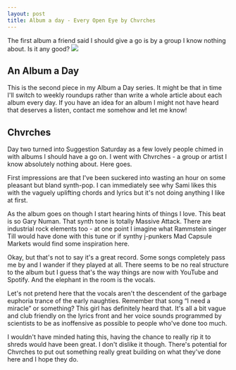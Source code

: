 ```yaml
---
layout: post
title: Album a day - Every Open Eye by Chvrches
---
```


The first album a friend said I should give a go is by a group I know nothing about. Is it any good?
![](https://upload.wikimedia.org/wikipedia/en/f/f8/CHVRCHES_-_Every_Open_Eye.png)

## An Album a Day

This is the second piece in my Album a Day series. It might be that in time I'll switch to weekly roundups rather than write a whole article about each album every day. If you have an idea for an album I might not have heard that deserves a listen, contact me somehow and let me know!

## Chvrches

Day two turned into Suggestion Saturday as a few lovely people chimed in with albums I should have a go on. I went with Chvrches - a group or artist I know absolutely nothing about. Here goes.

First impressions are that I've been suckered into wasting an hour on some pleasant but bland synth-pop. I can immediately see why Sami likes this with the vaguely uplifting chords and lyrics but it's not doing anything I like at first.

As the album goes on though I start hearing hints of things I love. This beat is so Gary Numan. That synth tone is totally Massive Attack. There are industrial rock elements too - at one point I imagine what Rammstein singer Till would have done with this tune or if synthy j-punkers Mad Capsule Markets would find some inspiration here.

Okay, but that's not to say it's a great record. Some songs completely pass me by and I wander if they played at all. There seems to be no real structure to the album but I guess that's the way things are now with YouTube and Spotify. And the elephant in the room is the vocals.

Let's not pretend here that the vocals aren't the descendent of the garbage euphoria trance of the early naughties. Remember that song “I need a miracle” or something? This girl has definitely heard that. It's all a bit vague and club friendly on the lyrics front and her voice sounds programmed by scientists to be as inoffensive as possible to people who've done too much.

I wouldn't have minded hating this, having the chance to really rip it to shreds would have been great. I don't dislike it though. There's potential for Chvrches to put out something really great building on what they've done here and I hope they do.
